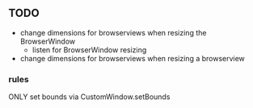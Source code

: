 ## TODO

- change dimensions for browserviews when resizing the BrowserWindow
  - listen for BrowserWindow resizing
- change dimensions for browserviews when resizing a browserview

### rules

ONLY set bounds via CustomWindow.setBounds
